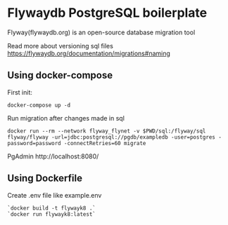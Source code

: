 # Flywaydb PostgreSQL boilerplate  

Flyway(flywaydb.org) is an open-source database migration tool

Read more about versioning sql files
https://flywaydb.org/documentation/migrations#naming


## Using docker-compose

First init: 

 `docker-compose up -d`

Run migration after changes made in sql

   `docker run --rm --network flyway_flynet -v $PWD/sql:/flyway/sql flyway/flyway -url=jdbc:postgresql://pgdb/exampledb -user=postgres -password=password -connectRetries=60 migrate`

PgAdmin http://localhost:8080/

## Using Dockerfile
 
Create .env file like example.env

    `docker build -t flywayk8 .`
    `docker run flywayk8:latest`
